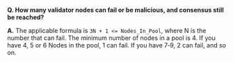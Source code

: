**Q. How many validator nodes can fail or be malicious, and consensus still be reached?**

**A.** The applicable formula is `3N + 1 <= Nodes_In_Pool`, where N is the number that can fail. The minimum number of nodes in a pool is 4. If you have 4, 5 or 6 Nodes in the pool, 1 can fail. If you have 7‑9, 2 can fail, and so on.
